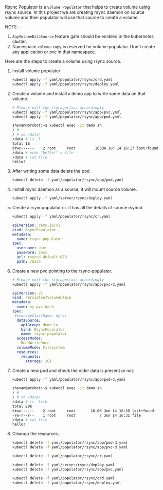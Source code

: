 Rsync Populator is a `Volume Populator` that helps to create volume using rsync source. In this project we are creating rsync daemon on source volume and then populator will use that source to create a volume.

NOTE -
1. `AnyVolumeDataSource` feature gate should be enabled in the kubernetes cluster.
2. Namespace `volume-copy` is reserved for volume populator. Don't create any application or pvc in that namespace.

Here are the steps to create a volume using rsync source.
1. Install volume populator
   ```bash
   kubectl apply -f yaml/populator/rsync/crd.yaml
   kubectl apply -f yaml/populator/rsync/deploy.yaml
   ```
2. Create a volume and install a demo app to write some data on that volume.
   ```bash
   # Please edit the storageclass accordingly
   kubectl apply -f yaml/populator/rsync/app/pvc.yaml
   kubectl apply -f yaml/populator/rsync/app/pod.yaml
   ```
   ```bash
   shovan@probot:~$ kubectl exec -it demo sh
   / #
   / # cd /data/
   /data # ls -l
   total 16
   drwx------    2 root     root         16384 Jun 14 16:17 lost+found
   /data # echo "hello!" > file
   /data # cat file
   hello!
   ```
3. After writing some data delete the pod.
   ```bash
   kubectl delete -f yaml/populator/rsync/app/pod.yaml
   ```
4. Install rsync daemon as a source, it will mount source volume.
   ```bash
   kubectl apply -f yaml/server/rsync/deploy.yaml
   ```
5. Create a rsyncpopulator cr. It has all the details of source rsyncd.
   ```bash
   kubectl apply -f yaml/populator/rsync/cr.yaml
   ```
   ```yaml
   apiVersion: demo.io/v1
   kind: RsyncPopulator
   metadata:
     name: rsync-populator
   spec:
     username: user
     password: pass
     url: rsyncd.default:873
     path: /data
   ```
6. Create a new pvc pointing to the rsync-populator.
   ```bash
   # Please edit the storageclass accordingly
   kubectl apply -f yaml/populator/rsync/app/pvc-d.yaml
   ```
   ```yaml
   apiVersion: v1
   kind: PersistentVolumeClaim
   metadata:
     name: my-pvc-dash
   spec:
    #storageClassName: my-sc
     dataSource:
       apiGroup: demo.io
       kind: RsyncPopulator
       name: rsync-populator
     accessModes:
     - ReadWriteOnce
     volumeMode: Filesystem
     resources:
       requests:
         storage: 2Gi
   ```
7. Create a new pod and check the older data is present or not.
   ```bash
   kubectl apply -f yaml/populator/rsync/app/pod-d.yaml
   ```
   ```bash
   shovan@probot:~$ kubectl exec -it demo sh
   / #
   / # cd /data/
   /data # ls -lrth
   total 20K
   drwx------    2 root     root       16.0K Jun 14 16:30 lost+found
   -rw-r--r--    1 root     root           7 Jun 14 16:31 file
   /data # cat file
   hello!
   ```
8. Cleanup the resources.
   ```bash
   kubectl delete -f yaml/populator/rsync/app/pod-d.yaml
   kubectl delete -f yaml/populator/rsync/app/pvc-d.yaml
   ```
   ```bash
   kubectl delete -f yaml/populator/rsync/cr.yaml
   ```
   ```bash
   kubectl delete -f yaml/server/rsync/deploy.yaml
   kubectl delete -f yaml/populator/rsync/app/pvc.yaml

   ```
   ```bash
   kubectl delete -f yaml/populator/rsync/crd.yaml
   kubectl delete -f yaml/populator/rsync/deploy.yaml
   ```
